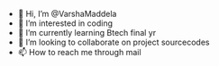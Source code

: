 - 👋 Hi, I’m @VarshaMaddela
- 👀 I’m interested in coding 
- 🌱 I’m currently learning Btech final yr 
- 💞️ I’m looking to collaborate on project sourcecodes
- 📫 How to reach me through mail 

<!---
VarshaMaddela/VarshaMaddela is a ✨ special ✨ repository because its `README.md` (this file) appears on your GitHub profile.
You can click the Preview link to take a look at your changes.
--->
